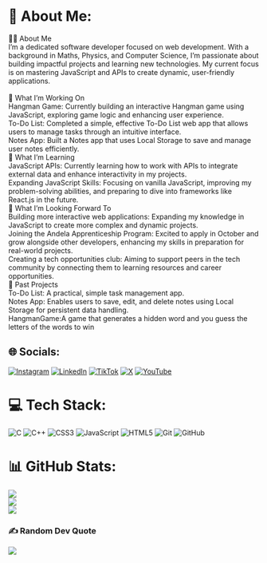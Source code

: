 # 💫 About Me:
👨‍💻 About Me<br>I’m a dedicated software developer focused on web development. With a background in Maths, Physics, and Computer Science, I’m passionate about building impactful projects and learning new technologies. My current focus is on mastering JavaScript and APIs to create dynamic, user-friendly applications.<br><br>🔭 What I’m Working On<br>Hangman Game: Currently building an interactive Hangman game using JavaScript, exploring game logic and enhancing user experience.<br>To-Do List: Completed a simple, effective To-Do List web app that allows users to manage tasks through an intuitive interface.<br>Notes App: Built a Notes app that uses Local Storage to save and manage user notes efficiently.<br>🌱 What I’m Learning<br>JavaScript APIs: Currently learning how to work with APIs to integrate external data and enhance interactivity in my projects.<br>Expanding JavaScript Skills: Focusing on vanilla JavaScript, improving my problem-solving abilities, and preparing to dive into frameworks like React.js in the future.<br>🚀 What I’m Looking Forward To<br>Building more interactive web applications: Expanding my knowledge in JavaScript to create more complex and dynamic projects.<br>Joining the Andela Apprenticeship Program: Excited to apply in October and grow alongside other developers, enhancing my skills in preparation for real-world projects.<br>Creating a tech opportunities club: Aiming to support peers in the tech community by connecting them to learning resources and career opportunities.<br>💼 Past Projects<br>To-Do List: A practical, simple task management app.<br>Notes App: Enables users to save, edit, and delete notes using Local Storage for persistent data handling.<br>HangmanGame:A game that generates a hidden word and you guess the letters of the words to win


## 🌐 Socials:
[![Instagram](https://img.shields.io/badge/Instagram-%23E4405F.svg?logo=Instagram&logoColor=white)](https://instagram.com/wisecrepin/) [![LinkedIn](https://img.shields.io/badge/LinkedIn-%230077B5.svg?logo=linkedin&logoColor=white)](https://linkedin.com/in/wisecrepin) [![TikTok](https://img.shields.io/badge/TikTok-%23000000.svg?logo=TikTok&logoColor=white)](https://tiktok.com/@wisecrepin) [![X](https://img.shields.io/badge/X-black.svg?logo=X&logoColor=white)](https://x.com/wisecrepin) [![YouTube](https://img.shields.io/badge/YouTube-%23FF0000.svg?logo=YouTube&logoColor=white)](https://youtube.com/@wisecrepin741) 

# 💻 Tech Stack:
![C](https://img.shields.io/badge/c-%2300599C.svg?style=for-the-badge&logo=c&logoColor=white) ![C++](https://img.shields.io/badge/c++-%2300599C.svg?style=for-the-badge&logo=c%2B%2B&logoColor=white) ![CSS3](https://img.shields.io/badge/css3-%231572B6.svg?style=for-the-badge&logo=css3&logoColor=white) ![JavaScript](https://img.shields.io/badge/javascript-%23323330.svg?style=for-the-badge&logo=javascript&logoColor=%23F7DF1E) ![HTML5](https://img.shields.io/badge/html5-%23E34F26.svg?style=for-the-badge&logo=html5&logoColor=white) ![Git](https://img.shields.io/badge/git-%23F05033.svg?style=for-the-badge&logo=git&logoColor=white) ![GitHub](https://img.shields.io/badge/github-%23121011.svg?style=for-the-badge&logo=github&logoColor=white)
# 📊 GitHub Stats:
![](https://github-readme-stats.vercel.app/api?username=wisecrepin&theme=dark&hide_border=false&include_all_commits=false&count_private=false)<br/>
![](https://github-readme-streak-stats.herokuapp.com/?user=wisecrepin&theme=dark&hide_border=false)<br/>
![](https://github-readme-stats.vercel.app/api/top-langs/?username=wisecrepin&theme=dark&hide_border=false&include_all_commits=false&count_private=false&layout=compact)

### ✍️ Random Dev Quote
![](https://quotes-github-readme.vercel.app/api?type=horizontal&theme=radical)

<!-- Proudly created with GPRM ( https://gprm.itsvg.in ) -->
